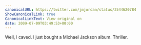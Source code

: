 ```yaml
---
canonicalURL: https://twitter.com/jmjordan/status/2544620784
ShowCanonicalLink: true
CanonicalLinkText: View original on
date: 2009-07-09T03:49:53+00:00
---
```

Well, I caved. I just bought a Michael Jackson album. Thriller.